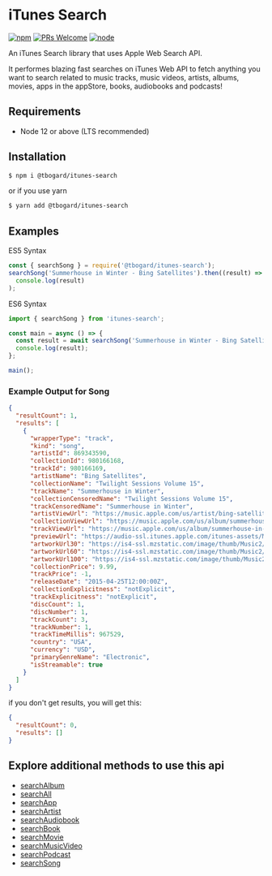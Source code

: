 # iTunes Search

[![npm](https://img.shields.io/npm/l/express.svg?style=flat-square)](https://github.com/tbogard/itunes-search/blob/main/LICENSE)
[![PRs Welcome](https://img.shields.io/badge/PRs-welcome-orange.svg?style=flat-square)](http://makeapullrequest.com)
[![node](https://img.shields.io/badge/node-%3E=_12.0-yellowgreen.svg?style=flat-square)](https://nodejs.org)

An iTunes Search library that uses Apple Web Search API.

It performes blazing fast searches on iTunes Web API to fetch anything you want to search related to music tracks, music videos, artists, albums, movies, apps in the appStore, books, audiobooks and podcasts!

## Requirements

- Node 12 or above (LTS recommended)

## Installation

```bash
$ npm i @tbogard/itunes-search
```

or if you use yarn

```bash
$ yarn add @tbogard/itunes-search
```

## Examples

ES5 Syntax

```js
const { searchSong } = require('@tbogard/itunes-search');
searchSong('Summerhouse in Winter - Bing Satellites').then((result) =>
  console.log(result)
);
```

ES6 Syntax

```js
import { searchSong } from 'itunes-search';

const main = async () => {
  const result = await searchSong('Summerhouse in Winter - Bing Satellites');
  console.log(result);
};

main();
```

### Example Output for Song

```json
{
  "resultCount": 1,
  "results": [
    {
      "wrapperType": "track",
      "kind": "song",
      "artistId": 869343590,
      "collectionId": 980166168,
      "trackId": 980166169,
      "artistName": "Bing Satellites",
      "collectionName": "Twilight Sessions Volume 15",
      "trackName": "Summerhouse in Winter",
      "collectionCensoredName": "Twilight Sessions Volume 15",
      "trackCensoredName": "Summerhouse in Winter",
      "artistViewUrl": "https://music.apple.com/us/artist/bing-satellites/869343590?uo=4",
      "collectionViewUrl": "https://music.apple.com/us/album/summerhouse-in-winter/980166168?i=980166169&uo=4",
      "trackViewUrl": "https://music.apple.com/us/album/summerhouse-in-winter/980166168?i=980166169&uo=4",
      "previewUrl": "https://audio-ssl.itunes.apple.com/itunes-assets/Music1/v4/2b/39/68/2b3968bc-c091-1153-4e54-e8dec1ebf7ed/mzaf_2106946560433193997.plus.aac.p.m4a",
      "artworkUrl30": "https://is4-ssl.mzstatic.com/image/thumb/Music2/v4/c0/89/7c/c0897ca7-5125-7905-e757-6897369fedd7/source/30x30bb.jpg",
      "artworkUrl60": "https://is4-ssl.mzstatic.com/image/thumb/Music2/v4/c0/89/7c/c0897ca7-5125-7905-e757-6897369fedd7/source/60x60bb.jpg",
      "artworkUrl100": "https://is4-ssl.mzstatic.com/image/thumb/Music2/v4/c0/89/7c/c0897ca7-5125-7905-e757-6897369fedd7/source/100x100bb.jpg",
      "collectionPrice": 9.99,
      "trackPrice": -1,
      "releaseDate": "2015-04-25T12:00:00Z",
      "collectionExplicitness": "notExplicit",
      "trackExplicitness": "notExplicit",
      "discCount": 1,
      "discNumber": 1,
      "trackCount": 3,
      "trackNumber": 1,
      "trackTimeMillis": 967529,
      "country": "USA",
      "currency": "USD",
      "primaryGenreName": "Electronic",
      "isStreamable": true
    }
  ]
}
```

if you don't get results, you will get this:

```json
{
  "resultCount": 0,
  "results": []
}
```

## Explore additional methods to use this api

- [searchAlbum](./docs/searchAlbum.md)
- [searchAll](./docs/searchAll.md)
- [searchApp](./docs/searchApp.md)
- [searchArtist](./docs/searchArtist.md)
- [searchAudiobook](./docs/searchAudiobook.md)
- [searchBook](./docs/searchBook.md)
- [searchMovie](./docs/searchMovie.md)
- [searchMusicVideo](./docs/searchMusicVideo.md)
- [searchPodcast](./docs/searchPodcast.md)
- [searchSong](./docs/searchSong.md)
